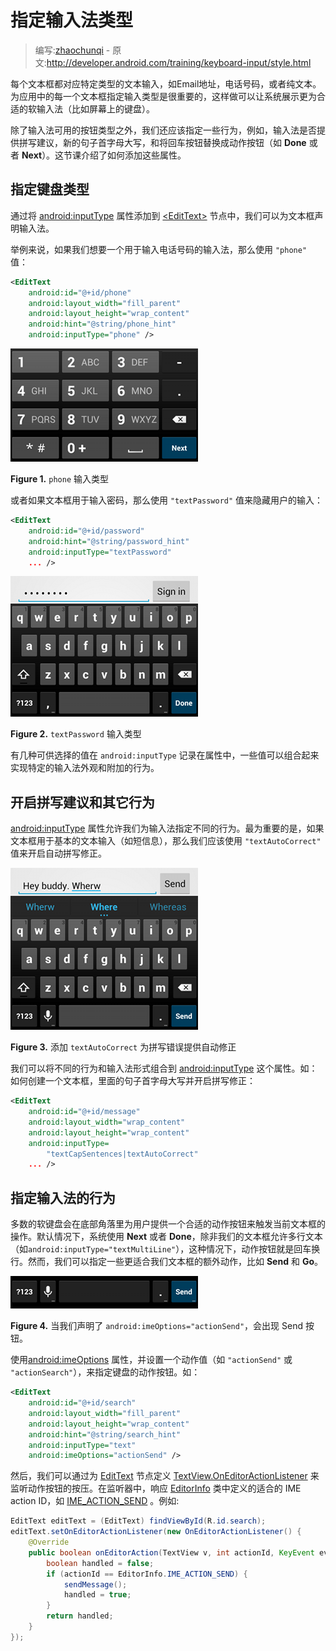 # 指定输入法类型

> 编写:[zhaochunqi](https://github.com/zhaochunqi) - 原文:<http://developer.android.com/training/keyboard-input/style.html>

每个文本框都对应特定类型的文本输入，如Email地址，电话号码，或者纯文本。为应用中的每一个文本框指定输入类型是很重要的，这样做可以让系统展示更为合适的软输入法（比如屏幕上的键盘）。

除了输入法可用的按钮类型之外，我们还应该指定一些行为，例如，输入法是否提供拼写建议，新的句子首字母大写，和将回车按钮替换成动作按钮（如 **Done** 或者 **Next**）。这节课介绍了如何添加这些属性。

## 指定键盘类型

通过将 [android:inputType](http://developer.android.com/reference/android/widget/TextView.html#attr_android:inputType) 属性添加到 [&lt;EditText&gt;](http://developer.android.com/reference/android/widget/EditText.html) 节点中，我们可以为文本框声明输入法。

举例来说，如果我们想要一个用于输入电话号码的输入法，那么使用 `"phone"` 值：

```xml
<EditText
    android:id="@+id/phone"
    android:layout_width="fill_parent"
    android:layout_height="wrap_content"
    android:hint="@string/phone_hint"
    android:inputType="phone" />
```

![edittext-phone](edittext-phone.png "Figure 1. The phone input type.")

**Figure 1.** `phone` 输入类型

或者如果文本框用于输入密码，那么使用 `"textPassword"` 值来隐藏用户的输入：

```xml
<EditText
    android:id="@+id/password"
    android:hint="@string/password_hint"
    android:inputType="textPassword"
    ... />
```

![ime_password](ime_password.png )

**Figure 2.** `textPassword` 输入类型

有几种可供选择的值在 `android:inputType` 记录在属性中，一些值可以组合起来实现特定的输入法外观和附加的行为。

## 开启拼写建议和其它行为

[android:inputType](http://developer.android.com/reference/android/widget/TextView.html#attr_android:inputType) 属性允许我们为输入法指定不同的行为。最为重要的是，如果文本框用于基本的文本输入（如短信息），那么我们应该使用 `"textAutoCorrect"` 值来开启自动拼写修正。

![ime_autocorrect](ime_autocorrect.png)

**Figure 3.** 添加 `textAutoCorrect` 为拼写错误提供自动修正

我们可以将不同的行为和输入法形式组合到 [android:inputType](http://developer.android.com/reference/android/widget/TextView.html#attr_android:inputType) 这个属性。如：如何创建一个文本框，里面的句子首字母大写并开启拼写修正：

```xml
<EditText
    android:id="@+id/message"
    android:layout_width="wrap_content"
    android:layout_height="wrap_content"
    android:inputType=
        "textCapSentences|textAutoCorrect"
    ... />
```

## 指定输入法的行为

多数的软键盘会在底部角落里为用户提供一个合适的动作按钮来触发当前文本框的操作。默认情况下，系统使用 **Next** 或者 **Done**，除非我们的文本框允许多行文本（如`android:inputType="textMultiLine"`），这种情况下，动作按钮就是回车换行。然而，我们可以指定一些更适合我们文本框的额外动作，比如 **Send** 和 **Go**。

![edittext-actionsend](edittext-actionsend.png)

**Figure 4.** 当我们声明了 `android:imeOptions="actionSend"`，会出现 Send 按钮。

使用[android:imeOptions](http://developer.android.com/reference/android/widget/TextView.html#attr_android:imeOptions) 属性，并设置一个动作值（如 `"actionSend"` 或 `"actionSearch"`），来指定键盘的动作按钮。如：

```xml
<EditText
    android:id="@+id/search"
    android:layout_width="fill_parent"
    android:layout_height="wrap_content"
    android:hint="@string/search_hint"
    android:inputType="text"
    android:imeOptions="actionSend" />
```

然后，我们可以通过为 [EditText](http://developer.android.com/reference/android/widget/EditText.html) 节点定义 [TextView.OnEditorActionListener](http://developer.android.com/reference/android/widget/TextView.OnEditorActionListener.html) 来监听动作按钮的按压。在监听器中，响应 [EditorInfo](http://developer.android.com/reference/android/view/inputmethod/EditorInfo.html) 类中定义的适合的 IME action ID，如 [IME_ACTION_SEND](http://developer.android.com/reference/android/view/inputmethod/EditorInfo.html#IME_ACTION_SEND) 。例如:

```java
EditText editText = (EditText) findViewById(R.id.search);
editText.setOnEditorActionListener(new OnEditorActionListener() {
    @Override
    public boolean onEditorAction(TextView v, int actionId, KeyEvent event) {
        boolean handled = false;
        if (actionId == EditorInfo.IME_ACTION_SEND) {
            sendMessage();
            handled = true;
        }
        return handled;
    }
});
```



